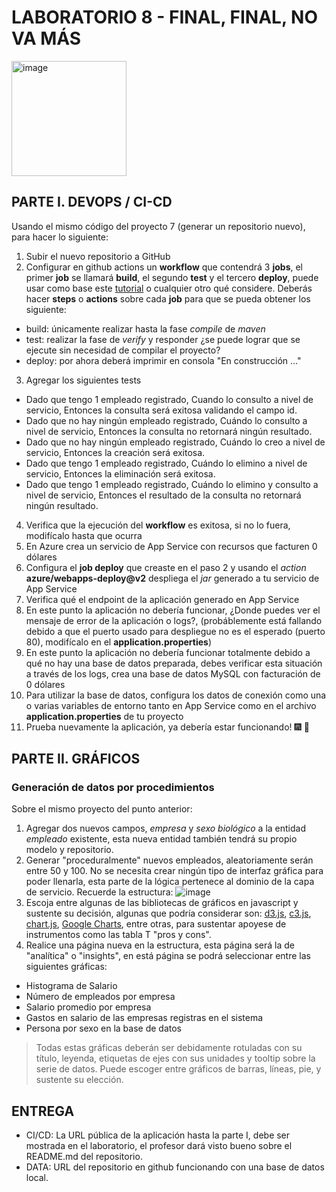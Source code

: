 # LABORATORIO 8 - FINAL, FINAL, NO VA MÁS
<img width="184" alt="image" src="https://github.com/PDSW-ECI/labs/assets/4140058/480139cc-2abc-42e8-b339-f5eaeeef81d9">

## PARTE I. DEVOPS / CI-CD
Usando el mismo código del proyecto 7 (generar un repositorio nuevo), para hacer lo siguiente:
1) Subir el nuevo repositorio a GitHub
2) Configurar en github actions un **workflow** que contendrá 3 **jobs**, el primer **job** se llamará **build**, el segundo **test** y el tercero **deploy**, puede usar como base este [tutorial](https://qaautomation.expert/2023/06/26/how-to-run-springboot-tests-with-github-actions/) o cualquier otro qué considere. Deberás hacer **steps** o **actions** sobre cada **job** para que se pueda obtener los siguiente:
- build: únicamente realizar hasta la fase *compile* de *maven*
- test: realizar la fase de *verify* y responder ¿se puede lograr que se ejecute sin necesidad de compilar el proyecto?
- deploy: por ahora deberá imprimir en consola "En construcción ..."
3) Agregar los siguientes tests
- Dado que tengo 1 empleado registrado, Cuando lo consulto a nivel de servicio, Entonces la consulta será exitosa validando el campo id.
- Dado que no hay ningún empleado registrado, Cuándo lo consulto a nivel de servicio, Entonces la consulta no retornará ningún resultado.
- Dado que no hay ningún empleado registrado, Cuándo lo creo a nivel de servicio, Entonces la creación será exitosa.
- Dado que tengo 1 empleado registrado, Cuándo lo elimino a nivel de servicio, Entonces la eliminación será exitosa.
- Dado que tengo 1 empleado registrado, Cuándo lo elimino y consulto a nivel de servicio, Entonces el resultado de la consulta no retornará ningún resultado.
4) Verifica que la ejecución del **workflow** es exitosa, si no lo fuera, modifícalo hasta que ocurra
5) En Azure crea un servicio de App Service con recursos que facturen 0 dólares
6) Configura el **job deploy** que creaste en el paso 2 y usando el *action* **azure/webapps-deploy@v2** despliega el *jar* generado a tu servicio de App Service
7) Verifica qué el endpoint de la aplicación generado en App Service
8) En este punto la aplicación no debería funcionar, ¿Donde puedes ver el mensaje de error de la aplicación o logs?, (probáblemente está fallando debido a que el puerto usado para despliegue no es el esperado (puerto 80), modifícalo en el **application.properties**)
8) En este punto la aplicación no debería funcionar totalmente debido a qué no hay una base de datos preparada, debes verificar esta situación a través de los logs, crea una base de datos MySQL con facturación de 0 dólares
9) Para utilizar la base de datos, configura los datos de conexión como una o varias variables de entorno tanto en App Service como en el archivo **application.properties** de tu proyecto
10) Prueba nuevamente la aplicación, ya debería estar funcionando! :fireworks: :champagne:

## PARTE II. GRÁFICOS
### Generación de datos por procedimientos
Sobre el mismo proyecto del punto anterior:
1) Agregar dos nuevos campos, *empresa* y *sexo biológico* a la entidad *empleado* existente, esta nueva entidad también tendrá su propio modelo y repositorio.
2) Generar "proceduralmente" nuevos empleados, aleatoriamente serán entre 50 y 100. No se necesita crear ningún tipo de interfaz gráfica para poder llenarla, esta parte de la lógica pertenece al dominio de la capa de servicio.
Recuerde la estructura:
![image](https://github.com/PDSW-ECI/labs/assets/4140058/18de025e-cf76-4deb-9fc2-19c763e473d8)
3) Escoja entre algunas de las bibliotecas de gráficos en javascript y sustente su decisión, algunas que podría considerar son: [d3.js](https://d3js.org/), [c3.js](https://c3js.org/), [chart.js](https://www.chartjs.org/), [Google Charts](https://developers.google.com/chart), entre otras, para sustentar apoyese de instrumentos como las tabla T "pros y cons".
4) Realice una página nueva en la estructura, esta página será la de "analítica" o "insights", en está página se podrá seleccionar entre las siguientes gráficas:
- Histograma de Salario
- Número de empleados por empresa
- Salario promedio por empresa
- Gastos en salario de las empresas registras en el sistema
- Persona por sexo en la base de datos
> Todas estas gráficas deberán ser debidamente rotuladas con su título, leyenda, etiquetas de ejes con sus unidades y tooltip sobre la serie de datos. Puede escoger entre gráficos de barras, líneas, pie, y sustente su elección.

## ENTREGA
- CI/CD: La URL pública de la aplicación hasta la parte I, debe ser mostrada en el laboratorio, el profesor dará visto bueno sobre el README.md del repositorio.
- DATA: URL del repositorio en github funcionando con una base de datos local.
